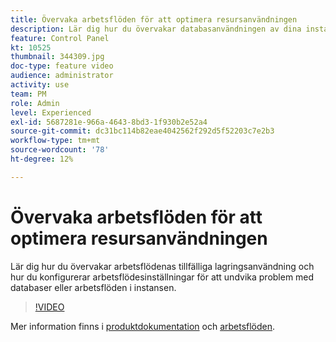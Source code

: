 ```yaml
---
title: Övervaka arbetsflöden för att optimera resursanvändningen
description: Lär dig hur du övervakar databasanvändningen av dina instanser.
feature: Control Panel
kt: 10525
thumbnail: 344309.jpg
doc-type: feature video
audience: administrator
activity: use
team: PM
role: Admin
level: Experienced
exl-id: 5687281e-966a-4643-8bd3-1f930b2e52a4
source-git-commit: dc31bc114b82eae4042562f292d5f52203c7e2b3
workflow-type: tm+mt
source-wordcount: '78'
ht-degree: 12%

---
```


# Övervaka arbetsflöden för att optimera resursanvändningen

Lär dig hur du övervakar arbetsflödenas tillfälliga lagringsanvändning och hur du konfigurerar arbetsflödesinställningar för att undvika problem med databaser eller arbetsflöden i instansen.

>[!VIDEO](https://video.tv.adobe.com/v/344309/?quality=12)

Mer information finns i [produktdokumentation](https://experienceleague.adobe.com/docs/control-panel/using/performance-monitoring/database-monitoring/workflow-monitoring.html?lang=en) och [arbetsflöden](https://experienceleague.adobe.com/docs/campaign-classic/using/automating-with-workflows/introduction/workflow-best-practices.html?lang=en).
